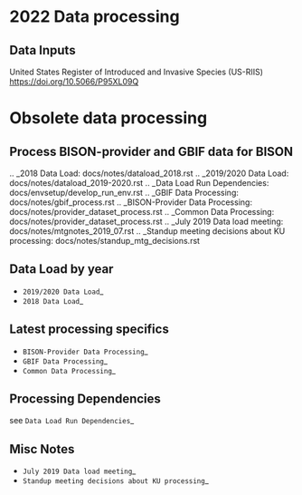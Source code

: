 # 2022 Data processing

## Data Inputs

United States Register of Introduced and Invasive Species (US-RIIS)
https://doi.org/10.5066/P95XL09Q


# Obsolete data processing

## Process BISON-provider and GBIF data for BISON

.. _2018 Data Load: docs/notes/dataload_2018.rst
.. _2019/2020 Data Load: docs/notes/dataload_2019-2020.rst
.. _Data Load Run Dependencies: docs/envsetup/develop_run_env.rst
.. _GBIF Data Processing: docs/notes/gbif_process.rst
.. _BISON-Provider Data Processing: docs/notes/provider_dataset_process.rst
.. _Common Data Processing: docs/notes/provider_dataset_process.rst
.. _July 2019 Data load meeting: docs/notes/mtgnotes_2019_07.rst
.. _Standup meeting decisions about KU processing: docs/notes/standup_mtg_decisions.rst

## Data Load by year
* `2019/2020 Data Load`_
* `2018 Data Load`_

## Latest processing specifics
* `BISON-Provider Data Processing`_
* `GBIF Data Processing`_
* `Common Data Processing`_
    
## Processing Dependencies

see `Data Load Run Dependencies`_

## Misc Notes

* `July 2019 Data load meeting`_
* `Standup meeting decisions about KU processing`_
